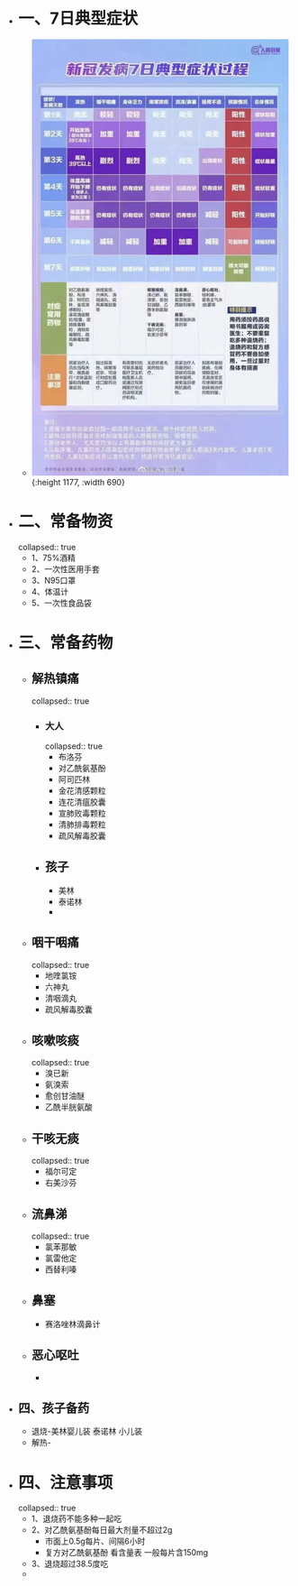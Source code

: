 - # 一、7日典型症状
	- ![image.png](../assets/image_1670939680474_0.png){:height 1177, :width 690}
- # 二、常备物资
  collapsed:: true
	- 1、75%酒精
	- 2、一次性医用手套
	- 3、N95口罩
	- 4、体温计
	- 5、一次性食品袋
- # 三、常备药物
	- ## 解热镇痛
	  collapsed:: true
		- ### 大人
		  collapsed:: true
			- 布洛芬
			- 对乙酰氨基酚
			- 阿司匹林
			- 金花清感颗粒
			- 连花清瘟胶囊
			- 宣肺败毒颗粒
			- 清肺排毒颗粒
			- 疏风解毒胶囊
		- ## 孩子
			- 美林
			- 泰诺林
			-
	- ## 咽干咽痛
	  collapsed:: true
		- 地喹氯铵
		- 六神丸
		- 清咽滴丸
		- 疏风解毒胶囊
	- ## 咳嗽咳痰
	  collapsed:: true
		- 溴已新
		- 氨溴索
		- 愈创甘油醚
		- 乙酰半胱氨酸
	- ## 干咳无痰
	  collapsed:: true
		- 福尔可定
		- 右美沙芬
	- ## 流鼻涕
	  collapsed:: true
		- 氯苯那敏
		- 氯雷他定
		- 西替利嗪
	- ## 鼻塞
		- 赛洛唑林滴鼻计
	- ## 恶心呕吐
		-
- ## 四、孩子备药
	- 退烧-美林婴儿装 泰诺林 小儿装
	- 解热-
- # 四、注意事项
  collapsed:: true
	- 1、退烧药不能多种一起吃
	- 2、对乙酰氨基酚每日最大剂量不超过2g
		- 市面上0.5g每片、间隔6小时
		- 复方对乙酰氨基酚 看含量表 一般每片含150mg
	- 3、退烧超过38.5度吃
	-